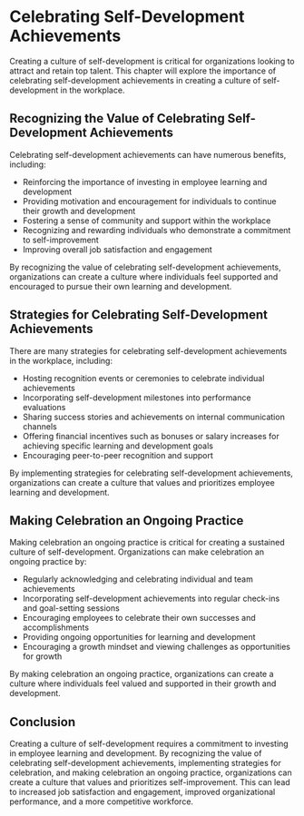 Celebrating Self-Development Achievements
============================================================================================

Creating a culture of self-development is critical for organizations looking to attract and retain top talent. This chapter will explore the importance of celebrating self-development achievements in creating a culture of self-development in the workplace.

Recognizing the Value of Celebrating Self-Development Achievements
------------------------------------------------------------------

Celebrating self-development achievements can have numerous benefits, including:

* Reinforcing the importance of investing in employee learning and development
* Providing motivation and encouragement for individuals to continue their growth and development
* Fostering a sense of community and support within the workplace
* Recognizing and rewarding individuals who demonstrate a commitment to self-improvement
* Improving overall job satisfaction and engagement

By recognizing the value of celebrating self-development achievements, organizations can create a culture where individuals feel supported and encouraged to pursue their own learning and development.

Strategies for Celebrating Self-Development Achievements
--------------------------------------------------------

There are many strategies for celebrating self-development achievements in the workplace, including:

* Hosting recognition events or ceremonies to celebrate individual achievements
* Incorporating self-development milestones into performance evaluations
* Sharing success stories and achievements on internal communication channels
* Offering financial incentives such as bonuses or salary increases for achieving specific learning and development goals
* Encouraging peer-to-peer recognition and support

By implementing strategies for celebrating self-development achievements, organizations can create a culture that values and prioritizes employee learning and development.

Making Celebration an Ongoing Practice
--------------------------------------

Making celebration an ongoing practice is critical for creating a sustained culture of self-development. Organizations can make celebration an ongoing practice by:

* Regularly acknowledging and celebrating individual and team achievements
* Incorporating self-development achievements into regular check-ins and goal-setting sessions
* Encouraging employees to celebrate their own successes and accomplishments
* Providing ongoing opportunities for learning and development
* Encouraging a growth mindset and viewing challenges as opportunities for growth

By making celebration an ongoing practice, organizations can create a culture where individuals feel valued and supported in their growth and development.

Conclusion
----------

Creating a culture of self-development requires a commitment to investing in employee learning and development. By recognizing the value of celebrating self-development achievements, implementing strategies for celebration, and making celebration an ongoing practice, organizations can create a culture that values and prioritizes self-improvement. This can lead to increased job satisfaction and engagement, improved organizational performance, and a more competitive workforce.
